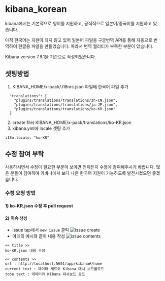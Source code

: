 # kibana_korean

kibana에서는 기본적으로 영어를 지원하고, 공식적으로 일본어/중국어를 지원하고 있습니다.

아직 한국어는 지원이 되지 않고 있어 일본어 파일을 구글번역 API를 통해 자동으로 번역하여 한글용 파일을 만들었습니다.
따라서 번역 퀄리티가 부족한 부분이 있습니다.

Kibana version 7.6.1을 기준으로 작성되었습니다.

## 셋팅방법
1) KIBANA_HOME/x-pack/.i18nrc.json 파일에 한국어 파일 추가
```
  "translations": [
    "plugins/translations/translations/zh-CN.json",
    "plugins/translations/translations/ja-JP.json",
    "plugins/translations/translations/ko-KR.json"
  ]
```
2) create file) KIBANA_HOME/x-pack/translations/ko-KR.json
3) kibana.yml에 locale 셋팅 추가
```
i18n.locale: "ko-KR" 
```

## 수정 참여 부탁
사용하시면서 수정이 필요한 부분이 보이면 언제든지 수정에 참여해주시기 바랍니다.
많은 분들이 참여하여 키바나에서 보다 나은 한국어 지원이 가능하도록 발전시켰으면 좋겠습니다.

### 수정 요청 방법
#### 1) ko-KR.json 수정 후 pull request
#### 2) 이슈 생성
- issue tap에서 `new issue` 클릭
  ![issue create](https://github.com/eskrug/kibana_korean/blob/master/img/1.png "issue create")
- 아래의 예시와 같이 내용 작성
  ![issue contents](https://github.com/eskrug/kibana_korean/blob/master/img/2.png "issue context")
```
<< title >>
ko-KR.json 내용 수정

<< contents >> 
url : http://localhost:5601/app/kibana#/home
current text : 데이터 세트와 Kibana 대시 보드를로드
tobe text : 데이터와 Kibana 대시보드 로드
```
